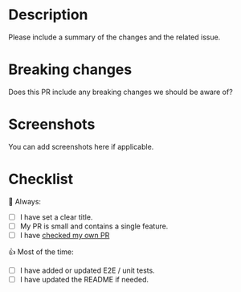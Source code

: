 # Description

Please include a summary of the changes and the related issue.

# Breaking changes

Does this PR include any breaking changes we should be aware of?

# Screenshots

You can add screenshots here if applicable.

# Checklist

📌 Always:
- [ ] I have set a clear title.
- [ ] My PR is small and contains a single feature.
- [ ] I have [checked my own PR](## "Fix typo's and remove unused or commented out code")

👍 Most of the time:
- [ ] I have added or updated E2E / unit tests.
- [ ] I have updated the README if needed.